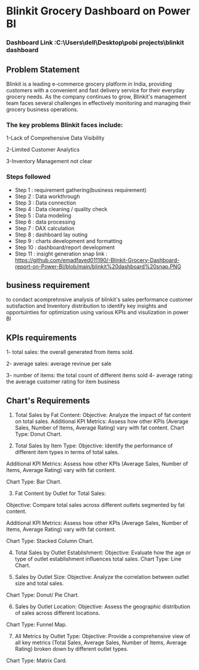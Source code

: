 # Blinkit Grocery Dashboard on Power BI

### Dashboard Link :C:\Users\dell\Desktop\pobi projects\blinkit dashboard

## Problem Statement

Blinkit is a leading e-commerce grocery platform in India, providing customers with a convenient and fast delivery service for their everyday grocery needs. As the company continues to grow, Blinkit's management team faces several challenges in effectively monitoring and managing their grocery business operations.

### The key problems Blinkit faces include:

1-Lack of Comprehensive Data Visibility

2-Limited Customer Analytics

3-Inventory Management not clear


### Steps followed 

- Step 1 : requirement gathering(business requirement)
- Step 2 : Data workthrough
- Step 3 : Data connection
- Step 4 : Data cleaning / quality check
- Step 5 : Data modeling
- Step 6 : data processing
- Step 7 : DAX calculation
- Step 8 : dashboard lay outing
- Step 9 : charts development and formatting
- Step 10 : dashboard/report development
- Step 11 : insight generation
  snap link : https://github.com/emadfayed011190/-Blinkit-Grocery-Dashboard-report-on-Power-BI/blob/main/blinkit%20dashboard%20snap.PNG


## business requirement
to condact acomprehnsive analysis of blinkit's sales performance customer sutisfaction and Inventory distribution to identify key insights and opportuinties for optimization using various KPIs and visulization in power BI

## KPIs requirements
1- total sales: the overall generated from items sold.

2- average sales: average revinue per sale 

3- number of items: the total count of different items sold
4- average rating: the average customer rating for item business

## Chart's Requirements
1. Total Sales by Fat Content:
Objective: Analyze the impact of fat content on total sales.
Additional KPI Metrics: Assess how other KPIs (Average Sales, Number of Items, Average Rating) vary with fat content.
Chart Type: Donut Chart.

2. Total Sales by Item Type:
Objective: Identify the performance of different item types in terms of total sales.

Additional KPI Metrics: Assess how other KPIs (Average Sales, Number of Items, Average Rating) vary with fat content.

Chart Type: Bar Chart.

3. Fat Content by Outlet for Total Sales:

Objective: Compare total sales across different outlets segmented by fat content.

Additional KPI Metrics: Assess how other KPIs (Average Sales, Number of Items, Average Rating) vary with fat content.

Chart Type: Stacked Column Chart.

4. Total Sales by Outlet Establishment:
Objective: Evaluate how the age or type of outlet establishment influences total sales.
Chart Type: Line Chart.

5. Sales by Outlet Size:
Objective: Analyze the correlation between outlet size and total sales.

Chart Type: Donut/ Pie Chart.

6. Sales by Outlet Location:
Objective: Assess the geographic distribution of sales across different locations.

Chart Type: Funnel Map.

7. All Metrics by Outlet Type:
Objective: Provide a comprehensive view of all key metrics (Total Sales, Average Sales, Number of Items, Average Rating)
broken down by different outlet types.

Chart Type: Matrix Card.

